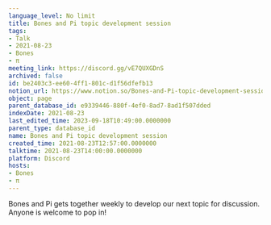 ```yaml
---
language_level: No limit
title: Bones and Pi topic development session
tags:
- Talk
- 2021-08-23
- Bones
- π
meeting_link: https://discord.gg/vE7QUXGDnS
archived: false
id: be2403c3-ee60-4ff1-801c-d1f56dfefb13
notion_url: https://www.notion.so/Bones-and-Pi-topic-development-session-be2403c3ee604ff1801cd1f56dfefb13
object: page
parent_database_id: e9339446-880f-4ef0-8ad7-8ad1f507dded
indexDate: 2021-08-23
last_edited_time: 2023-09-18T10:49:00.0000000
parent_type: database_id
name: Bones and Pi topic development session
created_time: 2021-08-23T12:57:00.0000000
talktime: 2021-08-23T14:00:00.0000000
platform: Discord
hosts:
- Bones
- π
---
```


Bones and Pi gets together weekly to develop our next topic for discussion.
Anyone is welcome to pop in!










